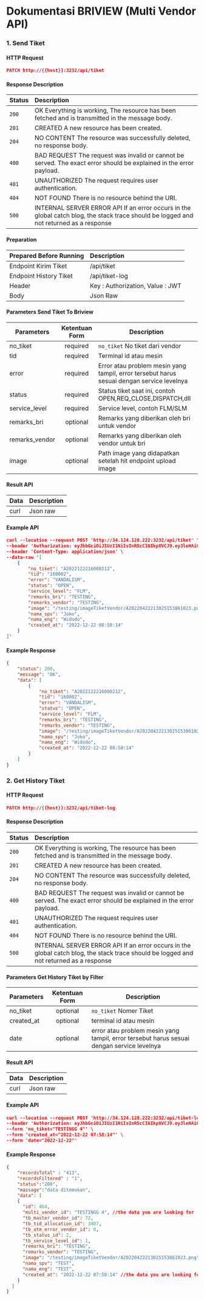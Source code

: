 # Dokumentasi BRIVIEW (Multi Vendor API)

### 1.  Send Tiket

#### HTTP Request
```json
PATCH http://{{host}}:3232/api/tiket
```
#### Response Description

| Status   |  Description  |
| ------------- |:--------------|
|`200`| OK Everything is working, The resource has been fetched and is transmitted in the message body.|
|`201`| CREATED A new resource has been created.|
|`204`| NO CONTENT The resource was successfully deleted, no response body.|
|`400`| BAD REQUEST The request was invalid or cannot be served. The exact error should be explained in the error payload.|
|`401`| UNAUTHORIZED The request requires user authentication.|
|`404`| NOT FOUND There is no resource behind the URI.|
|`500`| INTERNAL SERVER ERROR API If an error occurs in the global catch blog, the stack trace should be logged and not returned as a response |

#### Preparation

| Prepared Before Running |  Description  |
| ------------- |:--------------|
|Endpoint Kirim Tiket |/api/tiket|
|Endpoint History Tiket |/api/tiket-log|
|Header |Key : Authorization, Value : JWT |
|Body | Json Raw |


#### Parameters Send Tiket To Briview

| Parameters    |  Ketentuan Form      | Description  |
| ------------- |:-------------:| -------------|
| no_tiket   | required	  	| `no_tiket` No tiket dari vendor |
| tid         | required      |   Terminal id atau mesin  	   |
| error         | required      |   Error atau problem mesin yang tampil, error tersebut harus sesuai dengan service levelnya  	   |
| status         | required      |   Status tiket saat ini, contoh OPEN,REQ_CLOSE,DISPATCH,dll 	   |
| service_level         | required      |   Service level, contoh FLM/SLM 	   |
| remarks_bri         | optional      |   Remarks yang diberikan oleh bri untuk vendor 	   |
| remarks_vendor         | optional      |   Remarks yang diberikan oleh vendor untuk bri	   |
| image         | optional      |   Path image yang didapatkan setelah hit endpoint upload image	   |

#### Result API

| Data |  Description  |
| ------------- |:--------------|
| curl | Json raw |

#### Example API
```json
curl --location --request POST 'http://34.124.128.222:3232/api/tiket' \
--header 'Authorization: eyJhbGciOiJIUzI1NiIsInR5cCI6IkpXVCJ9.eyJleHAiOjE2NzI3OTkxMDYsInVzZXIiOnsiaWQiOjI1fX0.tPBNCEXELWvCFl9_SjyskCCXlqwyJqBLix7Cm3WKf6g' \
--header 'Content-Type: application/json' \
--data-raw '[
    {
        "no_tiket": "A2022122216000212",
        "tid": "160002",
        "error": "VANDALISM",
        "status": "OPEN",
        "service_level": "FLM",
        "remarks_bri": "TESTING",
        "remarks_vendor": "TESTING",
        "image": "/testing/imageTiketVendor/A20220422213025153861023.png",
        "nama_spv": "Joko",
        "nama_eng": "Widodo",
        "created_at": "2022-12-22 08:58:14"
    }
]'

```
#### Example Response
```json
{
    "status": 200,
    "message": "OK",
    "data": [
        {
            "no_tiket": "A2022122216000212",
            "tid": "160002",
            "error": "VANDALISM",
            "status": "OPEN",
            "service_level": "FLM",
            "remarks_bri": "TESTING",
            "remarks_vendor": "TESTING",
            "image": "/testing/imageTiketVendor/A20220422213025153861023.png",
            "nama_spv": "Joko",
            "nama_eng": "Widodo",
            "created_at": "2022-12-22 08:58:14"
        }
    ]
}
```
### 2. Get History Tiket  

#### HTTP Request
```json
PATCH http://{{host}}:3232/api/tiket-log
```
#### Response Description

| Status   |  Description  |
| ------------- |:--------------|
|`200`| OK Everything is working, The resource has been fetched and is transmitted in the message body.|
|`201`| CREATED A new resource has been created.|
|`204`| NO CONTENT The resource was successfully deleted, no response body.|
|`400`| BAD REQUEST The request was invalid or cannot be served. The exact error should be explained in the error payload.|
|`401`| UNAUTHORIZED The request requires user authentication.|
|`404`| NOT FOUND There is no resource behind the URI.|
|`500`| INTERNAL SERVER ERROR API If an error occurs in the global catch blog, the stack trace should be logged and not returned as a response |

#### Parameters Get History Tiket by Filter

| Parameters    |    Ketentuan Form   | Description  |
| ------------- |:-------------:| -------------|
| no_tiket   | optional  	| `no_tiket` Nomer Tiket|
| created_at    | optional    |   terminal id atau mesin  	   |
| date         | optional      |   error atau problem mesin yang tampil, error tersebut harus sesuai dengan service levelnya  	   |


#### Result API

| Data |  Description  |
| ------------- |:--------------|
| curl | Json raw |

#### Example API
```json
curl --location --request POST 'http://34.124.128.222:3232/api/tiket-log' \
--header 'Authorization: eyJhbGciOiJIUzI1NiIsInR5cCI6IkpXVCJ9.eyJleHAiOjE2NzI3OTkxMDYsInVzZXIiOnsiaWQiOjI1fX0.tPBNCEXELWvCFl9_SjyskCCXlqwyJqBLix7Cm3WKf6g' \
--form 'no_tiket="TESTINGG 4"' \
--form 'created_at="2022-12-22 07:58:14"' \
--form 'date="2022-12-22"'
```
#### Example Response
```json
{
    "recordsTotal" : "413",
    "recordsFiltered" : "1",
    "status":"200",
    "massage":"data ditemukan",
	"data": [
    {
      "id": 464,
      "multi_vendor_id": "TESTINGG 4", //the data you are looking for
      "tb_master_vendor_id": 72,
      "tb_tid_allocation_id": 3407,
      "tb_atm_error_vendor_id": 0,
      "tb_status_id": 2,
      "tb_service_level_id": 1,
      "remarks_bri": "TESTING",
      "remarks_vendor": "TESTING",
      "image": "/testing/imageTiketVendor/A20220422213025153861023.png",
      "nama_spv": "TEST",
      "nama_eng": "TEST",
      "created_at": "2022-12-22 07:58:14" //the data you are looking for
    }
  ]
}
```
